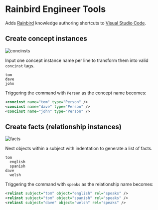 # Rainbird Engineer Tools
Adds [Rainbird](https://rainbird.ai/) knowledge authoring shortcuts to [Visual Studio Code](https://code.visualstudio.com/).

## Create concept instances
![concinsts](https://user-images.githubusercontent.com/9257001/46398240-7c03b780-c6ec-11e8-9efc-8a2b8d8cf44d.gif)


Input one concept instance name per line to transform them into valid `concinst` tags.

```
tom
dave
john
```

Triggering the command with `Person` as the concept name becomes:

```xml
<concinst name="tom" type="Person" />
<concinst name="dave" type="Person" />
<concinst name="john" type="Person" />
```

## Create facts (relationship instances)
![facts](https://user-images.githubusercontent.com/9257001/46398173-4ced4600-c6ec-11e8-9384-926709ccf875.gif)

Nest objects within a subject with indentation to generate a list of facts.

```
tom
  english
  spanish
dave
  welsh
```

Triggering the command with `speaks` as the relationship name becomes:

```xml
<relinst subject="tom" object="english" rel="speaks" />
<relinst subject="tom" object="spanish" rel="speaks" />
<relinst subject="dave" object="welsh" rel="speaks" />
```

